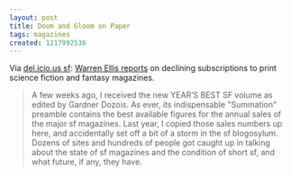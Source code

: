 ```yaml
---
layout: post
title: Doom and Gloom on Paper
tags: magazines
created: 1217992536
---
```

Via [del.icio.us sf](/aggregator/sources/24):  [Warren Ellis reports](http://www.warrenellis.com/?p=6240) on declining subscriptions to print science fiction and fantasy magazines.

> A few weeks ago, I received the new YEAR’S BEST SF volume as edited by Gardner Dozois. As ever, its indispensable "Summation" preamble contains the best available figures for the annual sales of the major sf magazines. <!--break--> Last year, I copied those sales numbers up here, and accidentally set off a bit of a storm in the sf blogosylum. Dozens of sites and hundreds of people got caught up in talking about the state of sf magazines and the condition of short sf, and what future, if any, they have.
